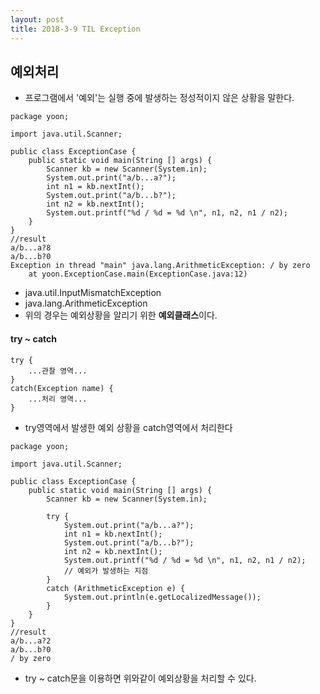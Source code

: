 ```yaml
---
layout: post
title: 2018-3-9 TIL Exception
---
```


## 예외처리

- 프로그램에서 '예외'는 실행 중에 발생하는 정성적이지 않은 상황을 말한다.

```
package yoon;

import java.util.Scanner;

public class ExceptionCase {
    public static void main(String [] args) {
        Scanner kb = new Scanner(System.in);
        System.out.print("a/b...a?");
        int n1 = kb.nextInt();
        System.out.print("a/b...b?");
        int n2 = kb.nextInt();
        System.out.printf("%d / %d = %d \n", n1, n2, n1 / n2);
    }
}
//result
a/b...a?8
a/b...b?0
Exception in thread "main" java.lang.ArithmeticException: / by zero
	at yoon.ExceptionCase.main(ExceptionCase.java:12)

```

- java.util.InputMismatchException
- java.lang.ArithmeticException
- 위의 경우는 예외상황을 알리기 위한 **예외클래스**이다.

#### try ~ catch

```
try {
	...관찰 영역...
}
catch(Exception name) {
	...처리 영역...
}
```
- try영역에서 발생한 예외 상황을 catch영역에서 처리한다

```
package yoon;

import java.util.Scanner;

public class ExceptionCase {
    public static void main(String [] args) {
        Scanner kb = new Scanner(System.in);

        try {
            System.out.print("a/b...a?");
            int n1 = kb.nextInt();
            System.out.print("a/b...b?");
            int n2 = kb.nextInt();
            System.out.printf("%d / %d = %d \n", n1, n2, n1 / n2);
            // 예외가 발생하는 지점
        }
        catch (ArithmeticException e) {
            System.out.println(e.getLocalizedMessage());
        }
    }
}
//result
a/b...a?2
a/b...b?0
/ by zero
```
- try ~ catch문을 이용하면 위와같이 예외상황을 처리할 수 있다.
